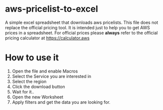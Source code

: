 # aws-pricelist-to-excel
A simple excel spreadsheet that downloads aws pricelists.
This file does not replace the official pricing tool. It is intended just to help you to get AWS prices in a spreadsheet.
For official prices please **always** refer to the official pricing calculator at https://calculator.aws
# How to use it 
1. Open the file and enable Macros
2. Select the Service you are interested in
3. Select the region
4. Click the download button
5. Wait for it..
6. Open the new Worksheet
7. Apply filters and get the data you are looking for.
